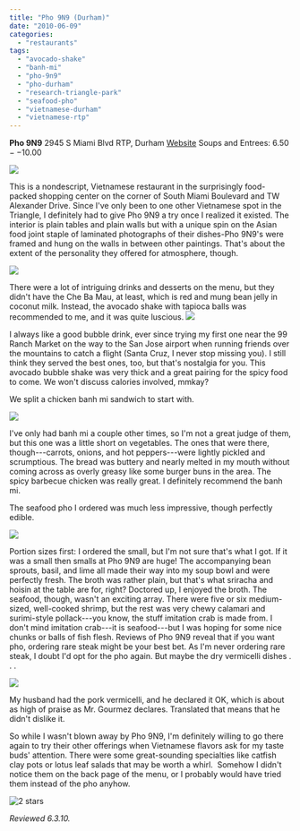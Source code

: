 ```yaml
---
title: "Pho 9N9 (Durham)"
date: "2010-06-09"
categories:
  - "restaurants"
tags:
  - "avocado-shake"
  - "banh-mi"
  - "pho-9n9"
  - "pho-durham"
  - "research-triangle-park"
  - "seafood-pho"
  - "vietnamese-durham"
  - "vietnamese-rtp"
---
```


**Pho 9N9** 2945 S Miami Blvd RTP, Durham [Website](http://pho9n9.com/en/) Soups and Entrees: $6.50--$10.00

![](http://www.thegourmez.com/gourmez/photos/pho9n91.JPG)

This is a nondescript, Vietnamese restaurant in the surprisingly food-packed shopping center on the corner of South Miami Boulevard and TW Alexander Drive. Since I've only been to one other Vietnamese spot in the Triangle, I definitely had to give Pho 9N9 a try once I realized it existed. The interior is plain tables and plain walls but with a unique spin on the Asian food joint staple of laminated photographs of their dishes-Pho 9N9's were framed and hung on the walls in between other paintings. That's about the extent of the personality they offered for atmosphere, though.

![](http://www.thegourmez.com/gourmez/photos/pho9n93.JPG)

There were a lot of intriguing drinks and desserts on the menu, but they didn't have the Che Ba Mau, at least, which is red and mung bean jelly in coconut milk. Instead, the avocado shake with tapioca balls was recommended to me, and it was quite luscious. ![](http://www.thegourmez.com/gourmez/photos/pho9n95.JPG)

I always like a good bubble drink, ever since trying my first one near the 99 Ranch Market on the way to the San Jose airport when running friends over the mountains to catch a flight (Santa Cruz, I never stop missing you). I still think they served the best ones, too, but that's nostalgia for you. This avocado bubble shake was very thick and a great pairing for the spicy food to come. We won't discuss calories involved, mmkay?

We split a chicken banh mi sandwich to start with.

![](http://www.thegourmez.com/gourmez/photos/pho9n94.JPG)

I've only had banh mi a couple other times, so I'm not a great judge of them, but this one was a little short on vegetables. The ones that were there, though---carrots, onions, and hot peppers---were lightly pickled and scrumptious. The bread was buttery and nearly melted in my mouth without coming across as overly greasy like some burger buns in the area. The spicy barbecue chicken was really great. I definitely recommend the banh mi.

The seafood pho I ordered was much less impressive, though perfectly edible.

![](http://www.thegourmez.com/gourmez/photos/pho9n96.JPG)

Portion sizes first: I ordered the small, but I'm not sure that's what I got. If it was a small then smalls at Pho 9N9 are huge! The accompanying bean sprouts, basil, and lime all made their way into my soup bowl and were perfectly fresh. The broth was rather plain, but that's what sriracha and hoisin at the table are for, right? Doctored up, I enjoyed the broth. The seafood, though, wasn't an exciting array. There were five or six medium-sized, well-cooked shrimp, but the rest was very chewy calamari and surimi-style pollack---you know, the stuff imitation crab is made from. I don't mind imitation crab---it is seafood---but I was hoping for some nice chunks or balls of fish flesh. Reviews of Pho 9N9 reveal that if you want pho, ordering rare steak might be your best bet. As I'm never ordering rare steak, I doubt I'd opt for the pho again. But maybe the dry vermicelli dishes . . .

![](http://www.thegourmez.com/gourmez/photos/pho9n97.JPG)

My husband had the pork vermicelli, and he declared it OK, which is about as high of praise as Mr. Gourmez declares. Translated that means that he didn't dislike it.

So while I wasn't blown away by Pho 9N9, I'm definitely willing to go there again to try their other offerings when Vietnamese flavors ask for my taste buds' attention. There were some great-sounding specialties like catfish clay pots or lotus leaf salads that may be worth a whirl.  Somehow I didn't notice them on the back page of the menu, or I probably would have tried them instead of the pho anyhow.




<div class="caption">

![2 stars](http://s3.amazonaws.com/thegourmez-wpmedia/2009/02/rating_chicken11.gif "rating_chicken11")</div>


_Reviewed 6.3.10._
